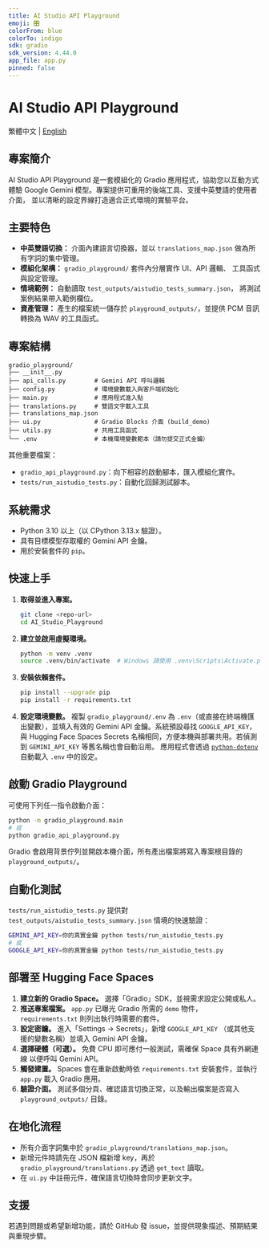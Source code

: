 ```yaml
---
title: AI Studio API Playground
emoji: 🎛️
colorFrom: blue
colorTo: indigo
sdk: gradio
sdk_version: 4.44.0
app_file: app.py
pinned: false
---
```


# AI Studio API Playground

繁體中文 | [English](README.md)

## 專案簡介
AI Studio API Playground 是一套模組化的 Gradio 應用程式，協助您以互動方式
體驗 Google Gemini 模型。專案提供可重用的後端工具、支援中英雙語的使用者介面，
並以清晰的設定界線打造適合正式環境的實驗平台。

## 主要特色
- **中英雙語切換：** 介面內建語言切換器，並以 `translations_map.json`
  做為所有字詞的集中管理。
- **模組化架構：** `gradio_playground/` 套件內分層實作 UI、API 邏輯、
  工具函式與設定管理。
- **情境範例：** 自動讀取 `test_outputs/aistudio_tests_summary.json`，
  將測試案例結果帶入範例欄位。
- **資產管理：** 產生的檔案統一儲存於 `playground_outputs/`，並提供 PCM
  音訊轉換為 WAV 的工具函式。

## 專案結構
```
gradio_playground/
├── __init__.py
├── api_calls.py        # Gemini API 呼叫邏輯
├── config.py           # 環境變數載入與客戶端初始化
├── main.py             # 應用程式進入點
├── translations.py     # 雙語文字載入工具
├── translations_map.json
├── ui.py               # Gradio Blocks 介面 (build_demo)
├── utils.py            # 共用工具函式
└── .env                # 本機環境變數範本（請勿提交正式金鑰）
```
其他重要檔案：
- `gradio_api_playground.py`：向下相容的啟動腳本，匯入模組化實作。
- `tests/run_aistudio_tests.py`：自動化回歸測試腳本。

## 系統需求
- Python 3.10 以上（以 CPython 3.13.x 驗證）。
- 具有目標模型存取權的 Gemini API 金鑰。
- 用於安裝套件的 `pip`。

## 快速上手
1. **取得並進入專案。**
   ```bash
   git clone <repo-url>
   cd AI_Studio_Playground
   ```
2. **建立並啟用虛擬環境。**
   ```bash
   python -m venv .venv
   source .venv/bin/activate  # Windows 請使用 .venv\Scripts\Activate.ps1
   ```
3. **安裝依賴套件。**
   ```bash
   pip install --upgrade pip
   pip install -r requirements.txt

4. **設定環境變數。**
   複製 `gradio_playground/.env` 為 `.env`（或直接在終端機匯出變數），並填入有效的
   Gemini API 金鑰。系統預設尋找 `GOOGLE_API_KEY`，與 Hugging Face Spaces Secrets
   名稱相同，方便本機與部署共用。若偵測到 `GEMINI_API_KEY` 等舊名稱也會自動沿用。
   應用程式會透過 [`python-dotenv`](https://pypi.org/project/python-dotenv/) 自動載入 `.env`
   中的設定。


## 啟動 Gradio Playground
可使用下列任一指令啟動介面：
```bash
python -m gradio_playground.main
# 或
python gradio_api_playground.py
```
Gradio 會啟用背景佇列並開啟本機介面，所有產出檔案將寫入專案根目錄的
`playground_outputs/`。

## 自動化測試
`tests/run_aistudio_tests.py` 提供對 `test_outputs/aistudio_tests_summary.json`
情境的快速驗證：
```bash
GEMINI_API_KEY=你的真實金鑰 python tests/run_aistudio_tests.py
# 或
GOOGLE_API_KEY=你的真實金鑰 python tests/run_aistudio_tests.py
```

## 部署至 Hugging Face Spaces
1. **建立新的 Gradio Space。** 選擇「Gradio」SDK，並視需求設定公開或私人。
2. **推送專案檔案。** `app.py` 已曝光 Gradio 所需的 `demo` 物件，
   `requirements.txt` 則列出執行時需要的套件。
3. **設定密鑰。** 進入「Settings → Secrets」，新增 `GOOGLE_API_KEY`
   （或其他支援的變數名稱）並填入 Gemini API 金鑰。
4. **選擇硬體（可選）。** 免費 CPU 即可應付一般測試，需確保 Space 具有外網連線
   以便呼叫 Gemini API。
5. **觸發建置。** Spaces 會在重新啟動時依 `requirements.txt` 安裝套件，並執行
   `app.py` 載入 Gradio 應用。
6. **驗證介面。** 測試多個分頁、確認語言切換正常，以及輸出檔案是否寫入
   `playground_outputs/` 目錄。

## 在地化流程
- 所有介面字詞集中於 `gradio_playground/translations_map.json`。
- 新增元件時請先在 JSON 檔新增 key，再於 `gradio_playground/translations.py`
  透過 `get_text` 讀取。
- 在 `ui.py` 中註冊元件，確保語言切換時會同步更新文字。

## 支援
若遇到問題或希望新增功能，請於 GitHub 發 issue，並提供現象描述、預期結果
與重現步驟。
